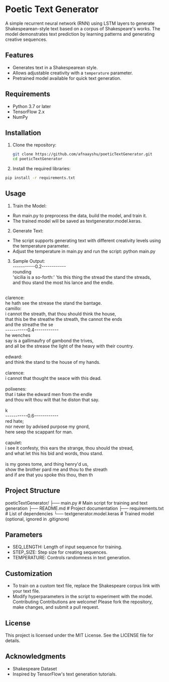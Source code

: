 # Poetic Text Generator

A simple recurrent neural network (RNN) using LSTM layers to generate Shakespearean-style text based on a corpus of Shakespeare's works. The model demonstrates text prediction by learning patterns and generating creative sequences.

## Features
- Generates text in a Shakespearean style.
- Allows adjustable creativity with a `temperature` parameter.
- Pretrained model available for quick text generation.

## Requirements
- Python 3.7 or later
- TensorFlow 2.x
- NumPy

## Installation
1. Clone the repository:
   ```bash
   git clone https://github.com/afnaayshu/poeticTextGenerator.git
   cd poeticTextGenerator
   ```
2. Install the required libraries:
```bash
pip install -r requirements.txt
```
## Usage
1. Train the Model:
  - Run main.py to preprocess the data, build the model, and train it.
  - The trained model will be saved as textgenerator.model.keras.
    
2. Generate Text:
  - The script supports generating text with different creativity levels using the temperature parameter.
  - Adjust the temperature in main.py and run the script: python main.py

3. Sample Output: <br>
-----------0.2------------ <br>
 rounding <br>
'sicilia is a so-forth:' 'tis this thing the stread the stand the streads,<br>
and thou stand the most his lance and the endle.<br>
<br>
clarence:<br>
he hath see the strease the stand the bantage.<br>
camillo:<br>
i cannot the streath, that thou should think the house,<br>
that this be the streathe the streath, the cannot the ends<br>
and the streathe the se<br>
-----------0.4------------<br>
he wenches<br>
say is a gallimaufry of gambond the trives,<br>
and all be the strease the light of the heavy with their country.<br>
<br>
edward:<br>
and think the stand to the house of my hands.<br>
<br>
clarence:<br>
i cannot that thought the seace with this dead.<br>
<br>
polixenes:<br>
that i take the edward men from the endle<br>
and thou wilt thou wilt that he diston that say.<br>
<br>
k<br>
-----------0.6------------<br>
red hate;<br>
nor never by advised purpose my gnord,<br>
here seep the scappant for man.<br>
<br>
capulet:<br>
i see it confesty, this ears the strange, thou should the stread,<br>
and what let this his bid and words, thou stand.<br>
<br>
is my gones tome, and thing henry'd us,<br>
show the brother pard me and thou to the streath<br>
and if are that you spoke this thou, then th<br>

## Project Structure
poeticTextGenerator/
├── main.py            # Main script for training and text generation
├── README.md          # Project documentation
├── requirements.txt   # List of dependencies
└── textgenerator.model.keras  # Trained model (optional, ignored in .gitignore)

## Parameters
- SEQ_LENGTH: Length of input sequence for training.
- STEP_SIZE: Step size for creating sequences.
- TEMPERATURE: Controls randomness in text generation.

## Customization
- To train on a custom text file, replace the Shakespeare corpus link with your text file.
- Modify hyperparameters in the script to experiment with the model.
Contributing
Contributions are welcome! Please fork the repository, make changes, and submit a pull request.

## License
This project is licensed under the MIT License. See the LICENSE file for details.

## Acknowledgments
- Shakespeare Dataset
- Inspired by TensorFlow's text generation tutorials.
